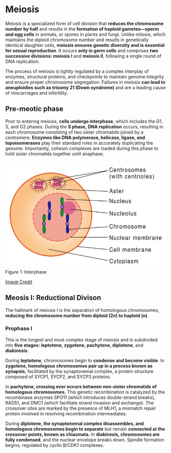 # Meiosis

Meiosis is a specialized form of cell division that **reduces the
chromosome number by half** and results in the **formation of haploid
gametes—sperm and egg cells** in animals, or spores in plants and fungi.
Unlike mitosis, which maintains the diploid chromosome number and
results in genetically identical daughter cells, **meiosis ensures
genetic diversity and is essential for sexual reproduction**. It occurs
**only in germ cells** and comprises **two successive divisions: meiosis
I** and **meiosis II**, following a single round of DNA replication.

The process of meiosis is tightly regulated by a complex interplay of
enzymes, structural proteins, and checkpoints to maintain genome
integrity and ensure proper chromosome segregation. Failures in meiosis
**can lead to aneuploidies such as trisomy 21 (Down syndrome)** and are
a leading cause of miscarriages and infertility.

## Pre-meotic phase

Prior to entering meiosis, **cells undergo interphase**, which includes
the G1, S, and G2 phases. During the **S phase, DNA replication**
occurs, resulting in each chromosome consisting of two sister chromatids
joined by a centromere. **Enzymes like DNA polymerase, helicase, ligase,
and topoisomerases** play their standard roles in accurately duplicating
the genome. Importantly, cohesin complexes are loaded during this phase
to hold sister chromatids together until anaphase.

<img src="Figures/Interphase-Meiosis.jpg" alt="Figure 1: Interphase"  />
<p class="caption">
Figure 1: Interphase
</p>

[Image Credit](https://www.sciencefacts.net/meiosis.html)

## Meosis I: Reductional Divison

The hallmark of meiosis I is the separation of homologous chromosomes,
**reducing the chromosome number from diploid (2n) to haploid (n)**.

### Prophase I

This is the longest and most complex stage of meiosis and is subdivided
into **five stages: leptotene, zygotene, pachytene, diplotene**, and
**diakinesis**.

During **leptotene**, chromosomes begin to **condense and become
visible**. In **zygotene, homologous chromosomes pair up in a process
known as synapsis**, facilitated by the synaptonemal complex, a protein
structure composed of SYCP1, SYCP2, and SYCP3 proteins.

In **pachytene, crossing over occurs between non-sister chromatids of
homologous chromosomes**. This genetic recombination is catalyzed by the
recombinase enzymes SPO11 (which introduces double-strand breaks),
RAD51, and DMC1 (which facilitate strand invasion and exchange). The
crossover sites are marked by the presence of MLH1, a mismatch repair
protein involved in resolving recombination intermediates.

During **diplotene, the synaptonemal complex disassembles, and
homologous chromosomes begin to separate** but remain **connected at the
crossover points, known as chiasmata**. In **diakinesis, chromosomes are
fully condensed**, and the nuclear envelope breaks down. Spindle
formation begins, regulated by cyclin B/CDK1 complexes.
